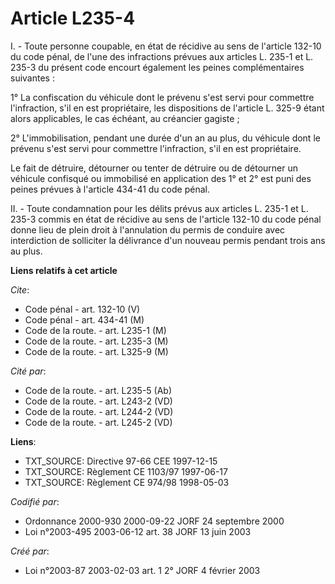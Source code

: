 # Article L235-4

I. - Toute personne coupable, en état de récidive au sens de l'article 132-10 du code pénal, de l'une des infractions prévues
aux articles L. 235-1 et L. 235-3 du présent code encourt également les peines complémentaires suivantes :

1° La confiscation du véhicule dont le prévenu s'est servi pour commettre l'infraction, s'il en est propriétaire, les
dispositions de l'article L. 325-9 étant alors applicables, le cas échéant, au créancier gagiste ;

2° L'immobilisation, pendant une durée d'un an au plus, du véhicule dont le prévenu s'est servi pour commettre l'infraction,
s'il en est propriétaire.

Le fait de détruire, détourner ou tenter de détruire ou de détourner un véhicule confisqué ou immobilisé en application des
1° et 2° est puni des peines prévues à l'article 434-41 du code pénal.

II. - Toute condamnation pour les délits prévus aux articles L. 235-1 et L. 235-3 commis en état de récidive au sens de
l'article 132-10 du code pénal donne lieu de plein droit à l'annulation du permis de conduire avec interdiction de solliciter
la délivrance d'un nouveau permis pendant trois ans au plus.

**Liens relatifs à cet article**

_Cite_:

  - Code pénal - art. 132-10 (V)
  - Code pénal - art. 434-41 (M)
  - Code de la route. - art. L235-1 (M)
  - Code de la route. - art. L235-3 (M)
  - Code de la route. - art. L325-9 (M)

_Cité par_:

  - Code de la route. - art. L235-5 (Ab)
  - Code de la route. - art. L243-2 (VD)
  - Code de la route. - art. L244-2 (VD)
  - Code de la route. - art. L245-2 (VD)

**Liens**:

  - TXT_SOURCE: Directive 97-66 CEE 1997-12-15
  - TXT_SOURCE: Règlement CE 1103/97 1997-06-17
  - TXT_SOURCE: Règlement CE 974/98 1998-05-03

_Codifié par_:

  - Ordonnance 2000-930 2000-09-22 JORF 24 septembre 2000
  - Loi n°2003-495 2003-06-12 art. 38 JORF 13 juin 2003

_Créé par_:

  - Loi n°2003-87 2003-02-03 art. 1 2° JORF 4 février 2003
